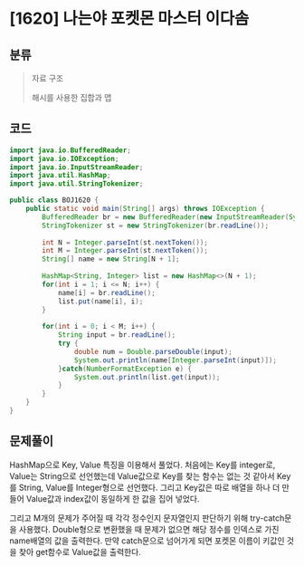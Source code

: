# [1620] 나는야 포켓몬 마스터 이다솜

## 분류
> 자료 구조
>
> 해시를 사용한 집합과 맵

## 코드
```java
import java.io.BufferedReader;
import java.io.IOException;
import java.io.InputStreamReader;
import java.util.HashMap;
import java.util.StringTokenizer;

public class BOJ1620 {
	public static void main(String[] args) throws IOException {
		BufferedReader br = new BufferedReader(new InputStreamReader(System.in));
		StringTokenizer st = new StringTokenizer(br.readLine());
		
		int N = Integer.parseInt(st.nextToken());
		int M = Integer.parseInt(st.nextToken());
		String[] name = new String[N + 1];
		
		HashMap<String, Integer> list = new HashMap<>(N + 1);
		for(int i = 1; i <= N; i++) {
			name[i] = br.readLine();
			list.put(name[i], i);
		}
		
		for(int i = 0; i < M; i++) {
			String input = br.readLine();
			try {
				double num = Double.parseDouble(input);
				System.out.println(name[Integer.parseInt(input)]);
			}catch(NumberFormatException e) {
				System.out.println(list.get(input));
			}
		}
	}
}
```

## 문제풀이

HashMap으로 Key, Value 특징을 이용해서 풀었다. 처음에는 Key를 integer로, Value는 String으로 선언했는데 Value값으로 Key를 찾는 함수는 없는 것 같아서 Key를 String, Value를 Integer형으로 선언했다. 그리고 Key값은 따로 배열을 하나 더 만들어 Value값과 index값이 동일하게 한 값을 집어 넣었다.

그리고 M개의 문제가 주어질 때 각각 정수인지 문자열인지 판단하기 위해 try-catch문을 사용했다. Double형으로 변환했을 때 문제가 없으면 해당 정수를 인덱스로 가진 name배열의 값을 출력한다. 만약 catch문으로 넘어가게 되면 포켓몬 이름이 키값인 것을 찾아 get함수로 Value값을 출력한다.